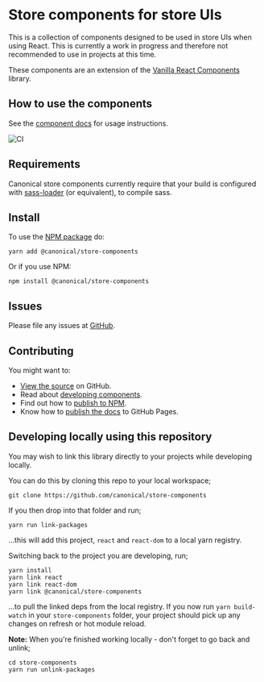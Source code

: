# Store components for store UIs

This is a collection of components designed to be used in store UIs when using React. This is currently a work in progress and therefore not recommended to use in projects at this time.

These components are an extension of the [Vanilla React Components](https://github.com/canonical/react-components) library.

## How to use the components

See the [component docs](https://canonical.github.io/store-components/) for usage instructions.

![CI](https://github.com/canonical/store-components/workflows/CI/badge.svg?branch=main)

## Requirements

Canonical store components currently require that your build is configured with [sass-loader](https://github.com/webpack-contrib/sass-loader) (or equivalent), to compile sass.

## Install

To use the [NPM package](https://www.npmjs.com/package/@canonical/store-components) do:

```shell
yarn add @canonical/store-components
```

Or if you use NPM:

```shell
npm install @canonical/store-components
```

## Issues

Please file any issues at [GitHub](https://github.com/canonical/store-components/issues).

## Contributing

You might want to:

- [View the source](https://github.com/canonical/store-components) on GitHub.
- Read about [developing components](https://github.com/canonical/store-components/blob/main/HACKING.md).
- Find out how to [publish to NPM](https://github.com/canonical/store-components/blob/main/PUBLISH-NPM-PACKAGE.md).
- Know how to [publish the docs](https://github.com/canonical/store-components/blob/main/PUBLISHING-DOCS.md) to GitHub Pages.

## Developing locally using this repository

You may wish to link this library directly to your projects while developing locally.

You can do this by cloning this repo to your local workspace;

```shell
git clone https://github.com/canonical/store-components
```

If you then drop into that folder and run;

```shell
yarn run link-packages
```

...this will add this project, `react` and `react-dom` to a local yarn registry.

Switching back to the project you are developing, run;

```shell
yarn install
yarn link react
yarn link react-dom
yarn link @canonical/store-components
```

...to pull the linked deps from the local registry. If you now run `yarn build-watch` in your `store-components` folder, your project should pick up any changes on refresh or hot module reload.

**Note:** When you're finished working locally - don't forget to go back and unlink;

```
cd store-components
yarn run unlink-packages
```
